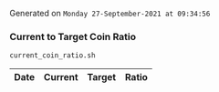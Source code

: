 Generated on `Monday 27-September-2021 at 09:34:56`

### Current to Target Coin Ratio
`current_coin_ratio.sh`

Date|Current|Target|Ratio
---|---|---|---
